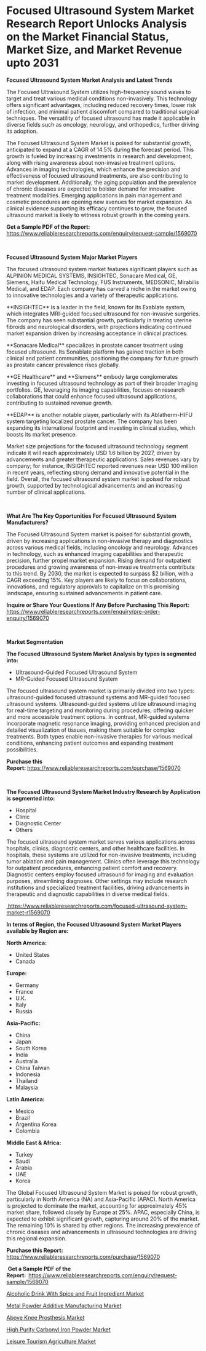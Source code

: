 <p><h1>Focused Ultrasound System Market Research Report Unlocks Analysis on the Market Financial Status, Market Size, and Market Revenue upto 2031</h1></p><p><strong>Focused Ultrasound System Market Analysis and Latest Trends</strong></p>
<p><p>The Focused Ultrasound System utilizes high-frequency sound waves to target and treat various medical conditions non-invasively. This technology offers significant advantages, including reduced recovery times, lower risk of infection, and minimal patient discomfort compared to traditional surgical techniques. The versatility of focused ultrasound has made it applicable in diverse fields such as oncology, neurology, and orthopedics, further driving its adoption.</p><p>The Focused Ultrasound System Market is poised for substantial growth, anticipated to expand at a CAGR of 14.5% during the forecast period. This growth is fueled by increasing investments in research and development, along with rising awareness about non-invasive treatment options. Advances in imaging technologies, which enhance the precision and effectiveness of focused ultrasound treatments, are also contributing to market development. Additionally, the aging population and the prevalence of chronic diseases are expected to bolster demand for innovative treatment modalities. Emerging applications in pain management and cosmetic procedures are opening new avenues for market expansion. As clinical evidence supporting its efficacy continues to grow, the focused ultrasound market is likely to witness robust growth in the coming years.</p></p>
<p><strong>Get a Sample PDF of the Report:&nbsp;</strong> <a href="https://www.reliableresearchreports.com/enquiry/request-sample/1569070?utm_campaign=36&utm_medium=2&utm_source=Github&utm_content=ia&utm_term=28122024&utm_id=focused-ultrasound-system">https://www.reliableresearchreports.com/enquiry/request-sample/1569070</a></p>
<p>&nbsp;</p>
<p><strong>Focused Ultrasound System Major Market Players</strong></p>
<p><p>The focused ultrasound system market features significant players such as ALPINION MEDICAL SYSTEMS, INSIGHTEC, Sonacare Medical, GE, Siemens, Haifu Medical Technology, FUS Instruments, MEDSONIC, Mirabilis Medical, and EDAP. Each company has carved a niche in the market owing to innovative technologies and a variety of therapeutic applications.</p><p>**INSIGHTEC** is a leader in the field, known for its Exablate system, which integrates MRI-guided focused ultrasound for non-invasive surgeries. The company has seen substantial growth, particularly in treating uterine fibroids and neurological disorders, with projections indicating continued market expansion driven by increasing acceptance in clinical practices.</p><p>**Sonacare Medical** specializes in prostate cancer treatment using focused ultrasound. Its Sonablate platform has gained traction in both clinical and patient communities, positioning the company for future growth as prostate cancer prevalence rises globally.</p><p>**GE Healthcare** and **Siemens** embody large conglomerates investing in focused ultrasound technology as part of their broader imaging portfolios. GE, leveraging its imaging capabilities, focuses on research collaborations that could enhance focused ultrasound applications, contributing to sustained revenue growth.</p><p>**EDAP** is another notable player, particularly with its Ablatherm-HIFU system targeting localized prostate cancer. The company has been expanding its international footprint and investing in clinical studies, which boosts its market presence.</p><p>Market size projections for the focused ultrasound technology segment indicate it will reach approximately USD 1.6 billion by 2027, driven by advancements and greater therapeutic applications. Sales revenues vary by company; for instance, INSIGHTEC reported revenues near USD 100 million in recent years, reflecting strong demand and innovative potential in the field. Overall, the focused ultrasound system market is poised for robust growth, supported by technological advancements and an increasing number of clinical applications.</p></p>
<p>&nbsp;</p>
<p><strong>What Are The Key Opportunities For Focused Ultrasound System Manufacturers?</strong></p>
<p><p>The Focused Ultrasound System market is poised for substantial growth, driven by increasing applications in non-invasive therapy and diagnostics across various medical fields, including oncology and neurology. Advances in technology, such as enhanced imaging capabilities and therapeutic precision, further propel market expansion. Rising demand for outpatient procedures and growing awareness of non-invasive treatments contribute to this trend. By 2030, the market is expected to surpass $2 billion, with a CAGR exceeding 15%. Key players are likely to focus on collaborations, innovations, and regulatory approvals to capitalize on this promising landscape, ensuring sustained advancements in patient care.</p></p>
<p><strong>Inquire or Share Your Questions If Any Before Purchasing This Report:</strong> <a href="https://www.reliableresearchreports.com/enquiry/pre-order-enquiry/1569070?utm_campaign=36&utm_medium=2&utm_source=Github&utm_content=ia&utm_term=28122024&utm_id=focused-ultrasound-system">https://www.reliableresearchreports.com/enquiry/pre-order-enquiry/1569070</a></p>
<p>&nbsp;</p>
<p><strong>Market Segmentation</strong></p>
<p><strong>The Focused Ultrasound System Market Analysis by types is segmented into:</strong></p>
<p><ul><li>Ultrasound-Guided Focused Ultrasound System</li><li>MR-Guided Focused Ultrasound System</li></ul></p>
<p><p>The focused ultrasound system market is primarily divided into two types: ultrasound-guided focused ultrasound systems and MR-guided focused ultrasound systems. Ultrasound-guided systems utilize ultrasound imaging for real-time targeting and monitoring during procedures, offering quicker and more accessible treatment options. In contrast, MR-guided systems incorporate magnetic resonance imaging, providing enhanced precision and detailed visualization of tissues, making them suitable for complex treatments. Both types enable non-invasive therapies for various medical conditions, enhancing patient outcomes and expanding treatment possibilities.</p></p>
<p><strong>Purchase this Report:&nbsp;</strong><a href="https://www.reliableresearchreports.com/purchase/1569070?utm_campaign=36&utm_medium=2&utm_source=Github&utm_content=ia&utm_term=28122024&utm_id=focused-ultrasound-system">https://www.reliableresearchreports.com/purchase/1569070</a></p>
<p>&nbsp;</p>
<p><strong>The Focused Ultrasound System Market Industry Research by Application is segmented into:</strong></p>
<p><ul><li>Hospital</li><li>Clinic</li><li>Diagnostic Center</li><li>Others</li></ul></p>
<p><p>The focused ultrasound system market serves various applications across hospitals, clinics, diagnostic centers, and other healthcare facilities. In hospitals, these systems are utilized for non-invasive treatments, including tumor ablation and pain management. Clinics often leverage this technology for outpatient procedures, enhancing patient comfort and recovery. Diagnostic centers employ focused ultrasound for imaging and evaluation purposes, streamlining diagnoses. Other settings may include research institutions and specialized treatment facilities, driving advancements in therapeutic and diagnostic capabilities in diverse medical fields.</p></p>
<p><a href="https://www.reliableresearchreports.com/focused-ultrasound-system-market-r1569070?utm_campaign=36&utm_medium=2&utm_source=Github&utm_content=ia&utm_term=28122024&utm_id=focused-ultrasound-system">&nbsp;https://www.reliableresearchreports.com/focused-ultrasound-system-market-r1569070</a></p>
<p><strong>In terms of Region, the Focused Ultrasound System Market Players available by Region are:</strong></p>
<p>
    <p> <strong> North America: </strong>
        <ul>
            <li>United States</li>
            <li>Canada</li>
        </ul>
        </p> 
    <p> <strong> Europe: </strong>
        <ul>
            <li>Germany</li>
            <li>France</li>
            <li>U.K.</li>
            <li>Italy</li>
            <li>Russia</li>
        </ul>
        </p> 
    <p> <strong> Asia-Pacific: </strong>
        <ul>
            <li>China</li>
            <li>Japan</li>
            <li>South Korea</li>
            <li>India</li>
            <li>Australia</li>
            <li>China Taiwan</li>
            <li>Indonesia</li>
            <li>Thailand</li>
            <li>Malaysia</li>
        </ul>
        </p> 
    <p> <strong> Latin America: </strong>
        <ul>
            <li>Mexico</li>
            <li>Brazil</li>
            <li>Argentina Korea</li>
            <li>Colombia</li>
        </ul>
        </p> 
    <p> <strong> Middle East & Africa: </strong>
        <ul>
            <li>Turkey</li>
            <li>Saudi</li>
            <li>Arabia</li>
            <li>UAE</li>
            <li>Korea</li>
        </ul>
    </p>
    </p>
<p><p>The Global Focused Ultrasound System Market is poised for robust growth, particularly in North America (NA) and Asia-Pacific (APAC). North America is projected to dominate the market, accounting for approximately 45% market share, followed closely by Europe at 25%. APAC, especially China, is expected to exhibit significant growth, capturing around 20% of the market. The remaining 10% is shared by other regions. The increasing prevalence of chronic diseases and advancements in ultrasound technologies are driving this regional expansion.</p></p>
<p><strong>Purchase this Report: </strong><a href="https://www.reliableresearchreports.com/purchase/1569070?utm_campaign=36&utm_medium=2&utm_source=Github&utm_content=ia&utm_term=28122024&utm_id=focused-ultrasound-system">https://www.reliableresearchreports.com/purchase/1569070</a></p>
<p>&nbsp;<strong>Get a Sample PDF of the Report:&nbsp;&nbsp;</strong><a href="https://www.reliableresearchreports.com/enquiry/request-sample/1569070?utm_campaign=36&utm_medium=2&utm_source=Github&utm_content=ia&utm_term=28122024&utm_id=focused-ultrasound-system">https://www.reliableresearchreports.com/enquiry/request-sample/1569070</a></p>
<p><strong></strong></p>
<p><p><a href="https://github.com/tamvrosiya/Market-Research-Report-List-6/blob/main/alcoholic-drink-with-spice-and-fruit-ingredient-market.md?utm_campaign=36&utm_medium=2&utm_source=Github&utm_content=ia&utm_term=28122024&utm_id=focused-ultrasound-system">Alcoholic Drink With Spice and Fruit Ingredient Market</a></p><p><a href="https://github.com/AngelaWalsh696/Market-Research-Report-List-1/blob/main/metal-powder-additive-manufacturing-market.md?utm_campaign=36&utm_medium=2&utm_source=Github&utm_content=ia&utm_term=28122024&utm_id=focused-ultrasound-system">Metal Powder Additive Manufacturing Market</a></p><p><a href="https://github.com/SanjidaKhan901/Market-Research-Report-List-1/blob/main/above-knee-prosthesis-market.md?utm_campaign=36&utm_medium=2&utm_source=Github&utm_content=ia&utm_term=28122024&utm_id=focused-ultrasound-system">Above Knee Prosthesis Market</a></p><p><a href="https://github.com/cheryjhonson/Market-Research-Report-List-1/blob/main/high-purity-carbonyl-iron-powder-market.md?utm_campaign=36&utm_medium=2&utm_source=Github&utm_content=ia&utm_term=28122024&utm_id=focused-ultrasound-system">High Purity Carbonyl Iron Powder Market</a></p><p><a href="https://github.com/dierdrecrichton210/Market-Research-Report-List-1/blob/main/leisure-tourism-agriculture-market.md?utm_campaign=36&utm_medium=2&utm_source=Github&utm_content=ia&utm_term=28122024&utm_id=focused-ultrasound-system">Leisure Tourism Agriculture Market</a></p></p>